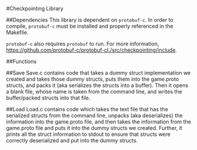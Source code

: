 #Checkpointing Library

##Dependencies
This library is dependent on `protobuf-c`. In order to compile, `protobuf-c` must be installed and properly referenced in the Makefile. 

`protobuf-c` also requires `protobuf` to run. For more information, https://github.com/protobuf-c/protobuf-cI./src/checkpointing/include.
  
##Functions

##Save
Save.c contains code that takes a dummy struct implementation we created and takes
those dummy structs, puts them into the game.proto structs, and packs it (aka
serializes the structs into a buffer). Then it opens a blank file, whose name
is taken from the command line, and writes the buffer/packed structs into
that file.

##Load
Load.c contains code which takes the text file that has the serialized structs from
the command line, unpacks (aka deserializes) the information into the game.proto
file, and then takes the information from the game.proto file and puts it into the
dummy structs we created. Further, it prints all the struct information to stdout
to ensure that structs were correctly deserialized and put into the dummy structs.
